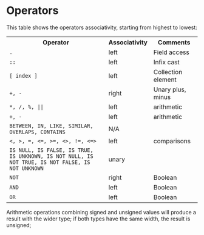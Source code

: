 # Operators

This table shows the operators associativity, starting from highest to lowest:

<table>
  <tr>
     <th>Operator</th>
     <th>Associativity</th>
     <th>Comments</th>
  </tr>
  <tr>
    <td><code>.</code></td>
    <td>left</td>
    <td>Field access</td>
  </tr>
  <tr>
    <td><code>::</code></td>
    <td>left</td>
    <td>Infix cast</td>
  </tr>
  <tr>
     <td><code>[ index ]</code></td>
     <td>left</td>
     <td>Collection element</td>
  </tr>
  <tr>
    <td><a id="plusminus"></a><code>+, -</code></td>
    <td>right</td>
    <td>Unary plus, minus</td>
  </tr>
  <tr>
    <td><a id="muldiv"></a><code>*, /, %, ||</code></td>
    <td>left</td>
    <td>arithmetic</td>
  </tr>
  <tr>
    <td><code>+, -</code></td>
    <td>left</td>
    <td>arithmetic</td>
  </tr>
  <tr>
    <td><a id="between"></a><code>BETWEEN, IN, LIKE, SIMILAR, OVERLAPS, CONTAINS</code></td>
    <td>N/A</td>
    <td></td>
  </tr>
  <tr>
    <td><a id="comparisons"></a><a id="<=>"></a><code>&lt;, &gt;, =, &lt;=, &gt;=, &lt;&gt;, !=, &lt;=&gt;</code></td>
    <td>left</td>
    <td>comparisons</td>
  </tr>
  <tr>
    <td><a id="isnull"></a><code>IS NULL, IS FALSE, IS TRUE, IS UNKNOWN, IS NOT NULL, IS NOT TRUE, IS NOT FALSE, IS NOT UNKNOWN</code></td>
    <td>unary</td>
    <td></td>
  </tr>
  <tr>
    <td><code>NOT</code></td>
    <td>right</td>
    <td>Boolean</td>
  </tr>
  <tr>
    <td><code>AND</code></td>
    <td>left</td>
    <td>Boolean</td>
  </tr>
  <tr>
    <td><code>OR</code></td>
    <td>left</td>
    <td>Boolean</td>
  </tr>
</table>

Arithmetic operations combining signed and unsigned values will
produce a result with the wider type; if both types have the same
width, the result is unsigned;
